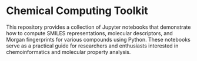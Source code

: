 # Chemical Computing Toolkit

This repository provides a collection of Jupyter notebooks that demonstrate how to compute SMILES representations, molecular descriptors, and Morgan fingerprints for various compounds using Python. These notebooks serve as a practical guide for researchers and enthusiasts interested in chemoinformatics and molecular property analysis.
